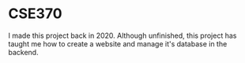 # CSE370
I made this project back in 2020. Although unfinished, this project has taught me how to create a website and manage it's database in the backend.
